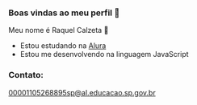 ### Boas vindas ao meu perfil  💜

Meu nome é Raquel Calzeta 🦋

- Estou estudando na [Alura](https://www.alura.com.br/)
- Estou me desenvolvendo na linguagem JavaScript


### Contato:
00001105268895sp@al.educacao.sp.gov.br
